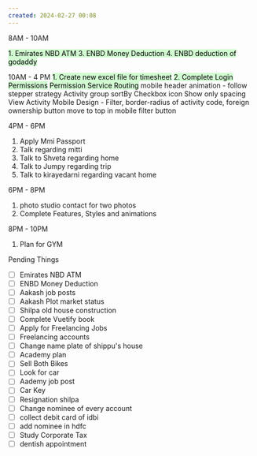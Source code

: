 ```yaml
---
created: 2024-02-27 00:08
---
```

8AM - 10AM

<mark style="background: #BBFABBA6;">1. Emirates NBD ATM 
3. ENBD Money Deduction
4. ENBD deduction of godaddy</mark>

10AM - 4 PM
<mark style="background: #BBFABBA6;">1. Create new excel file for timesheet</mark>
<mark style="background: #BBFABBA6;">2. Complete Login Permissions</mark>
<mark style="background: #BBFABBA6;">		Permission Service Routing</mark>
		mobile header animation - follow stepper strategy
		 Activity group sortBy
		 Checkbox icon
		 Show only spacing
		 View Activity Mobile Design - Filter, border-radius of activity code, foreign ownership button move to top in mobile
		 filter button
		 
		 
		 

4PM - 6PM 
1. Apply Mmi Passport
2. Talk regarding mitti
3. Talk to Shveta regarding home
4. Talk to Jumpy regarding trip
5. Talk to kirayedarni regarding vacant home

6PM - 8PM 
1. photo studio contact for two photos
2. Complete Features, Styles and animations

8PM - 10PM 
1. Plan for GYM

Pending Things

 - [ ] Emirates NBD ATM 
 - [ ] ENBD Money Deduction
- [ ] Aakash job posts
- [ ] Aakash Plot market status
- [ ] Shilpa old house construction
- [ ] Complete Vuetify book
- [ ] Apply for Freelancing Jobs
- [ ] Freelancing accounts
- [ ] Change name plate of shippu's house 
- [ ] Academy plan 
- [ ] Sell Both Bikes
- [ ] Look for car
- [ ] Aademy job post
- [ ] Car Key 
- [ ] Resignation shilpa
- [ ] Change nominee of every account
- [ ] collect debit card of idbi
- [ ] add nominee in hdfc 
- [ ] Study Corporate Tax
- [ ] dentish appointment 